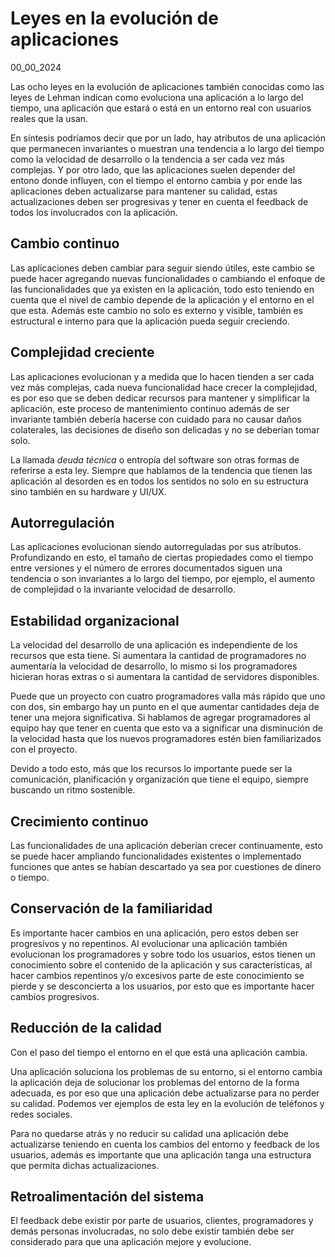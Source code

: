 # Leyes en la evolución de aplicaciones
00_00_2024

Las ocho leyes en la evolución de aplicaciones también conocidas como las leyes de Lehman indican como evoluciona una aplicación a lo largo del tiempo, una aplicación que estará o está en un entorno real con usuarios reales que la usan.

En síntesis podríamos decir que por un lado, hay atributos de una aplicación que permanecen invariantes o muestran una tendencia a lo largo del tiempo como la velocidad de desarrollo o la tendencia a ser cada vez más complejas. Y por otro lado, que las aplicaciones suelen depender del entono donde influyen, con el tiempo el entorno cambia y por ende las aplicaciones deben actualizarse para mantener su calidad, estas actualizaciones deben ser progresivas y tener en cuenta el feedback de todos los involucrados con la aplicación.

## Cambio continuo

Las aplicaciones deben cambiar para seguir siendo útiles, este cambio se puede hacer agregando nuevas funcionalidades o cambiando el enfoque de las funcionalidades que ya existen en la aplicación, todo esto teniendo en cuenta que el nivel de cambio depende de la aplicación y el entorno en el que esta. Además este cambio no solo es externo y visible, también es estructural e interno para que la aplicación pueda seguir creciendo.

## Complejidad creciente

Las aplicaciones evolucionan y a medida que lo hacen tienden a ser cada vez más complejas, cada nueva funcionalidad hace crecer la complejidad, es por eso que se deben dedicar recursos para mantener y simplificar la aplicación, este proceso de mantenimiento continuo además de ser invariante también debería hacerse con cuidado para no causar daños colaterales, las decisiones de diseño son delicadas y no se deberían tomar solo.

La llamada *deuda técnica* o entropía del software son otras formas de referirse a esta ley. Siempre que hablamos de la tendencia que tienen las aplicación al desorden es en todos los sentidos no solo en su estructura sino también en su hardware y UI/UX.

## Autorregulación

Las aplicaciones evolucionan siendo autorreguladas por sus atributos. Profundizando en esto, el tamaño de ciertas propiedades como el tiempo entre versiones y el número de errores documentados siguen una tendencia o son invariantes a lo largo del tiempo, por ejemplo, el aumento de complejidad o la invariante velocidad de desarrollo.

## Estabilidad organizacional

La velocidad del desarrollo de una aplicación es independiente de los recursos que esta tiene. Si aumentara la cantidad de programadores no aumentaría la velocidad de desarrollo, lo mismo si los programadores hicieran horas extras o si aumentara la cantidad de servidores disponibles.

Puede que un proyecto con cuatro programadores valla más rápido que uno con dos, sin embargo hay un punto en el que aumentar cantidades deja de tener una mejora significativa. Si hablamos de agregar programadores al equipo hay que tener en cuenta que esto va a significar una disminución de la velocidad hasta que los nuevos programadores estén bien familiarizados con el proyecto.

Devido a todo esto, más que los recursos lo importante puede ser la comunicación, planificación y organización que tiene el equipo, siempre buscando un ritmo sostenible.

## Crecimiento continuo

Las funcionalidades de una aplicación deberían crecer continuamente, esto se puede hacer ampliando funcionalidades existentes o implementado funciones que antes se habían descartado ya sea por cuestiones de dinero o tiempo.

## Conservación de la familiaridad

Es importante hacer cambios en una aplicación, pero estos deben ser progresivos y no repentinos. Al evolucionar una aplicación también evolucionan los programadores y sobre todo los usuarios, estos tienen un conocimiento sobre el contenido de la aplicación y sus características, al hacer cambios repentinos y/o excesivos parte de este conocimiento se pierde y se desconcierta a los usuarios, por esto que es importante hacer cambios progresivos.

## Reducción de la calidad

Con el paso del tiempo el entorno en el que está una aplicación cambia.

Una aplicación soluciona los problemas de su entorno, si el entorno cambia la aplicación deja de solucionar los problemas del entorno de la forma adecuada, es por eso que una aplicación debe actualizarse para no perder su calidad. Podemos ver ejemplos de esta ley en la evolución de teléfonos y redes sociales.

Para no quedarse atrás y no reducir su calidad una aplicación debe actualizarse teniendo en cuenta los cambios del entorno y feedback de los usuarios, además es importante que una aplicación tanga una estructura que permita dichas actualizaciones.

## Retroalimentación del sistema

El feedback debe existir por parte de usuarios, clientes, programadores y demás personas involucradas, no solo debe existir también debe ser considerado para que una aplicación mejore y evolucione.
